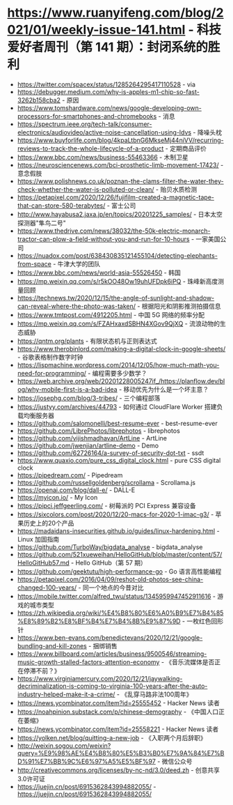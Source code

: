 # https://www.ruanyifeng.com/blog/2021/01/weekly-issue-141.html - 科技爱好者周刊（第 141 期）：封闭系统的胜利

- https://twitter.com/spacex/status/1285264295417110528 - via
- https://debugger.medium.com/why-is-apples-m1-chip-so-fast-3262b158cba2 - 原因
- https://www.tomshardware.com/news/google-developing-own-processors-for-smartphones-and-chromebooks - 消息
- https://spectrum.ieee.org/tech-talk/consumer-electronics/audiovideo/active-noise-cancellation-using-ldvs - 降噪头枕
- https://www.buyforlife.com/blog/4kpaLtbnG6MkseMj44niVV/recurring-reviews-to-track-the-whole-lifecycle-of-a-product - 定期商品评价
- https://www.bbc.com/news/business-55463366 - 木制卫星
- https://neurosciencenews.com/bci-prosthetic-limb-movement-17423/ - 意念假肢
- https://www.polishnews.co.uk/poznan-the-clams-filter-the-water-they-check-whether-the-water-is-polluted-or-clean/ - 贻贝水质检测
- https://petapixel.com/2020/12/26/fujifilm-created-a-magnetic-tape-that-can-store-580-terabytes/ - 富士公司
- http://www.hayabusa2.jaxa.jp/en/topics/20201225_samples/ - 日本太空探测器"隼鸟二号"
- https://www.thedrive.com/news/38032/the-50k-electric-monarch-tractor-can-plow-a-field-without-you-and-run-for-10-hours - 一家美国公司
- https://nuadox.com/post/638430835121455104/detecting-elephants-from-space - 牛津大学的团队
- https://www.bbc.com/news/world-asia-55526450 - 韩国
- https://mp.weixin.qq.com/s/r5kOO48Ow19uhUFDpk6iPQ - 珠峰新高度测量回顾
- https://technews.tw/2020/12/15/the-angle-of-sunlight-and-shadow-can-reveal-where-the-photo-was-taken/ - 根据阳光和阴影推测拍摄信息
- https://www.tmtpost.com/4912205.html - 中国 5G 网络的频率分配
- https://mp.weixin.qq.com/s/FZAHxaxdSBHN4XGov9QjXQ - 流浪动物的生态威胁
- https://qntm.org/plants - 有限状态机与正则表达式
- https://www.therobinlord.com/making-a-digital-clock-in-google-sheets/ - 谷歌表格制作数字时钟
- https://lispmachine.wordpress.com/2014/12/05/how-much-math-you-need-for-programming/ - 编程需要多少数学？
- https://web.archive.org/web/20201228005247if_/https://planflow.dev/blog/why-mobile-first-is-a-bad-idea - 移动优先为什么是一个坏主意？
- https://josephg.com/blog/3-tribes/ - 三个编程部落
- https://justyy.com/archives/44793 - 如何通过 CloudFlare Worker 搭建负载均衡服务器
- https://github.com/salomonelli/best-resume-ever - best-resume-ever
- https://github.com/LibrePhotos/librephotos - librephotos
- https://github.com/vijishmadhavan/ArtLine - ArtLine
- https://github.com/jwenjian/artline-demo - Demo
- https://github.com/62726164/a-survey-of-security-dot-txt - ssdt
- https://www.quaxio.com/pure_css_digital_clock.html - pure CSS digital clock
- https://pipedream.com/ - Pipedream
- https://github.com/russellgoldenberg/scrollama - Scrollama.js
- https://openai.com/blog/dall-e/ - DALL-E
- https://myicon.io/ - My Icon
- https://pipci.jeffgeerling.com/ - 树莓派的 PCI Express 兼容设备
- https://sixcolors.com/post/2020/12/20-macs-for-2020-1-imac-g3/ - 苹果历史上的20个产品
- https://madaidans-insecurities.github.io/guides/linux-hardening.html - Linux 加固指南
- https://github.com/TurboWay/bigdata_analyse - bigdata_analyse
- https://github.com/521xueweihan/HelloGitHub/blob/master/content/57/HelloGitHub57.md - Hello GitHub（第 57 期）
- https://github.com/geektutu/high-performance-go - Go 语言高性能编程
- https://petapixel.com/2016/04/09/reshot-old-photos-see-china-changed-100-years/ - 同一个地点的今昔对比
- https://mobile.twitter.com/alfred_twu/status/1345959947452911616 - 游戏的城市类型
- https://zh.wikipedia.org/wiki/%E4%B8%80%E6%A0%B9%E7%B4%85%E8%89%B2%E8%BF%B4%E7%B4%8B%E9%87%9D - 一枚红色回形针
- https://www.ben-evans.com/benedictevans/2020/12/21/google-bundling-and-kill-zones - 捆绑销售
- https://www.billboard.com/articles/business/9500546/streaming-music-growth-stalled-factors-attention-economy - 《音乐流媒体是否正在停滞不前？》
- https://www.virginiamercury.com/2020/12/21/jaywalking-decriminalization-is-coming-to-virginia-100-years-after-the-auto-industry-helped-make-it-a-crime/ - 《乱穿马路非法100周年》
- https://news.ycombinator.com/item?id=25555452 - Hacker News 读者
- https://noahpinion.substack.com/p/chinese-demography - 《中国人口正在萎缩》
- https://news.ycombinator.com/item?id=25558221 - Hacker News 读者
- https://yolken.net/blog/quitting-a-new-job - 《入职两个月后辞职》
- http://weixin.sogou.com/weixin?query=%E9%98%AE%E4%B8%80%E5%B3%B0%E7%9A%84%E7%BD%91%E7%BB%9C%E6%97%A5%E5%BF%97 - 微信公众号
- http://creativecommons.org/licenses/by-nc-nd/3.0/deed.zh - 创意共享3.0许可证
- https://juejin.cn/post/6915362843994882055/ - https://juejin.cn/post/6915362843994882055/